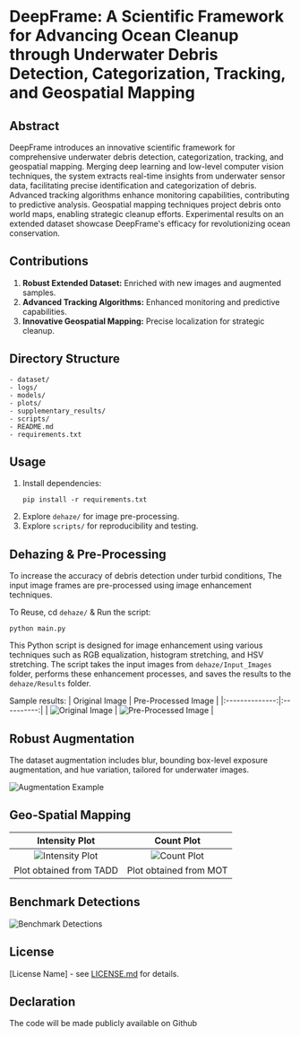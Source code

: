 # DeepFrame: A Scientific Framework for Advancing Ocean Cleanup through Underwater Debris Detection, Categorization, Tracking, and Geospatial Mapping

## Abstract

DeepFrame introduces an innovative scientific framework for comprehensive underwater debris detection, categorization, tracking, and geospatial mapping. Merging deep learning and low-level computer vision techniques, the system extracts real-time insights from underwater sensor data, facilitating precise identification and categorization of debris. Advanced tracking algorithms enhance monitoring capabilities, contributing to predictive analysis. Geospatial mapping techniques project debris onto world maps, enabling strategic cleanup efforts. Experimental results on an extended dataset showcase DeepFrame's efficacy for revolutionizing ocean conservation.

## Contributions

1. **Robust Extended Dataset:** Enriched with new images and augmented samples.
2. **Advanced Tracking Algorithms:** Enhanced monitoring and predictive capabilities.
3. **Innovative Geospatial Mapping:** Precise localization for strategic cleanup.

## Directory Structure

```
- dataset/
- logs/
- models/
- plots/
- supplementary_results/
- scripts/
- README.md
- requirements.txt
```

## Usage

1. Install dependencies:
   ```
   pip install -r requirements.txt
   ```
2. Explore `dehaze/` for image pre-processing.
3. Explore `scripts/` for reproducibility and testing.

   
## Dehazing & Pre-Processing
To increase the accuracy of debris detection under turbid conditions, The input image frames are pre-processed using image enhancement techniques.

To Reuse, cd `dehaze/` & Run the script:
   ```
   python main.py
   ```
This Python script is designed for image enhancement using various techniques such as RGB equalization, histogram stretching, and HSV stretching. The script takes the input images from `dehaze/Input_Images` folder, performs these enhancement processes, and saves the results to the `dehaze/Results` folder.

Sample results:
| Original Image | Pre-Processed Image |
|:--------------:|:----------:|
| ![Original Image](https://github.com/jesherjoshua/CVPR2024/blob/master/dehaze/Input_Images/set_f122.jpg?raw=true) | ![Pre-Processed Image](https://github.com/jesherjoshua/CVPR2024/blob/master/dehaze/Results/set_f122_UCM.jpg?raw=true) |


## Robust Augmentation

The dataset augmentation includes blur, bounding box-level exposure augmentation, and hue variation, tailored for underwater images.

![Augmentation Example](https://github.com/jesherjoshua/CVPR2024/assets/87414375/144d562f-94f1-4b2f-a250-b9059b20efbf)

## Geo-Spatial Mapping

| Intensity Plot | Count Plot |
|:--------------:|:----------:|
| ![Intensity Plot](https://github.com/jesherjoshua/CVPR2024/assets/87414375/468d5461-6d5f-46ce-82e0-19928c51629e) | ![Count Plot](https://github.com/jesherjoshua/CVPR2024/assets/87414375/d20b1356-30d3-475d-87fa-0ee03e01f495) |
|Plot obtained from TADD | Plot obtained from MOT |

## Benchmark Detections

![Benchmark Detections](https://github.com/jesherjoshua/CVPR2024/assets/87414375/c0d7b01d-d9ca-4204-9c3b-7fe4e3827f6b)


## License

[License Name] - see [LICENSE.md](LICENSE.md) for details.

## Declaration

The code will be made publicly available on Github
